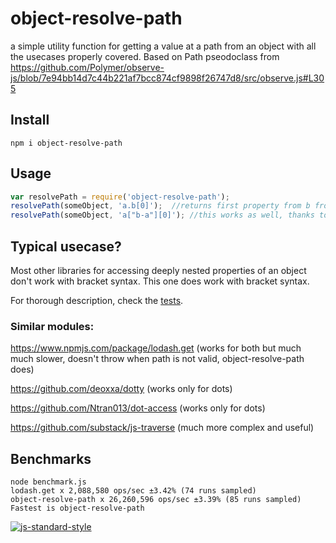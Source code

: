 # object-resolve-path
a simple utility function for getting a value at a path from an object with all the usecases properly covered.
Based on Path pseodoclass from https://github.com/Polymer/observe-js/blob/7e94bb14d7c44b221af7bcc874cf9898f26747d8/src/observe.js#L305

## Install
```
npm i object-resolve-path
```

## Usage

```javascript
var resolvePath = require('object-resolve-path');
resolvePath(someObject, 'a.b[0]');	//returns first property from b from a from someObject
resolvePath(someObject, 'a["b-a"][0]');	//this works as well, thanks to the parser/statemachine
```

## Typical usecase?
Most other libraries for accessing deeply nested properties of an object don't work with bracket syntax. This one does work with bracket syntax.

For thorough description, check the [tests](https://github.com/capaj/object-resolve-path/blob/master/test/object-resolve-path.spec.js).

### Similar modules:

https://www.npmjs.com/package/lodash.get (works for both but much much slower, doesn't throw when path is not valid, object-resolve-path does)

https://github.com/deoxxa/dotty (works only for dots)

https://github.com/Ntran013/dot-access  (works only for dots)

https://github.com/substack/js-traverse (much more complex and useful)


## Benchmarks

```
node benchmark.js
lodash.get x 2,088,580 ops/sec ±3.42% (74 runs sampled)
object-resolve-path x 26,260,596 ops/sec ±3.39% (85 runs sampled)
Fastest is object-resolve-path
```

[![js-standard-style](https://cdn.rawgit.com/feross/standard/master/badge.svg)](https://github.com/feross/standard)
